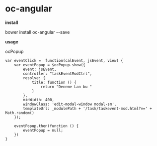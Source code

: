 # oc-angular 



**install**

bower install oc-angular --save


**usage**

ocPopup

	var eventClick =  function(calEvent, jsEvent, view) {
	    var eventPopup = $ocPopup.show({
	        event: jsEvent,
	        controller: "taskEventModCtrl",
	        resolve: {
	            title: function () {
	                return "Deneme Lan bu "
	            }
	        },
	        minWidth: 400,
	        windowClass: 'edit-modal-window modal-sm',
	        templateUrl: _modulePath + '/task/taskevent-mod.html?v=' + Math.random()
	    });
	
	    eventPopup.then(function () {
	        eventPopup = null;
	    })
	}
